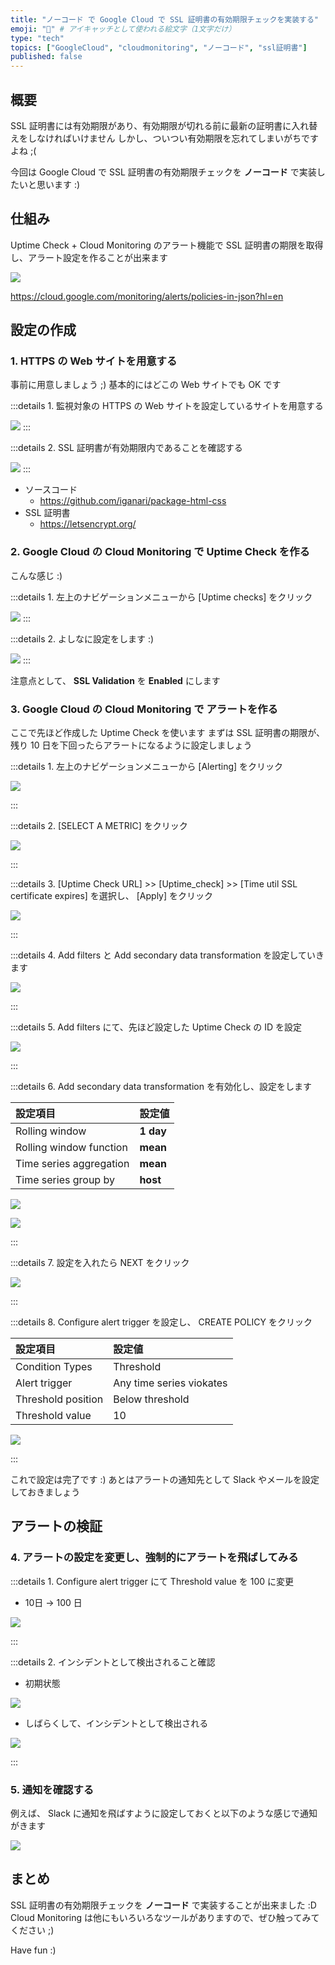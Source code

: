 ```yaml
---
title: "ノーコード で Google Cloud で SSL 証明書の有効期限チェックを実装する"
emoji: "🔐" # アイキャッチとして使われる絵文字（1文字だけ）
type: "tech"
topics: ["GoogleCloud", "cloudmonitoring", "ノーコード", "ssl証明書"]
published: false
---
```


## 概要

SSL 証明書には有効期限があり、有効期限が切れる前に最新の証明書に入れ替えをしなければいけません
しかし、ついつい有効期限を忘れてしまいがちですよね ;(

今回は Google Cloud で SSL 証明書の有効期限チェックを **ノーコード** で実装したいと思います :)

## 仕組み

Uptime Check + Cloud Monitoring のアラート機能で SSL 証明書の期限を取得し、アラート設定を作ることが出来ます

![](https://raw.githubusercontent.com/iganari/artifacts/main/googlecloud/monitoring/alerting/2024-ssl-expr-check-00.png)

https://cloud.google.com/monitoring/alerts/policies-in-json?hl=en

## 設定の作成

### 1. HTTPS の Web サイトを用意する

事前に用意しましょう ;)
基本的にはどこの Web サイトでも OK です

:::details 1. 監視対象の HTTPS の Web サイトを設定しているサイトを用意する

![](https://raw.githubusercontent.com/iganari/artifacts/main/googlecloud/monitoring/alerting/2024-ssl-expr-check-01-01.png)
:::

:::details 2. SSL 証明書が有効期限内であることを確認する

![](https://raw.githubusercontent.com/iganari/artifacts/main/googlecloud/monitoring/alerting/2024-ssl-expr-check-01-02.png)
:::

- ソースコード
  - https://github.com/iganari/package-html-css
- SSL 証明書
  - https://letsencrypt.org/

### 2. Google Cloud の Cloud Monitoring で Uptime Check を作る

こんな感じ :)

:::details 1. 左上のナビゲーションメニューから [Uptime checks] をクリック

![](https://raw.githubusercontent.com/iganari/artifacts/main/googlecloud/monitoring/alerting/2024-ssl-expr-check-02-01.png)
:::

:::details 2. よしなに設定をします :)

![](https://raw.githubusercontent.com/iganari/artifacts/main/googlecloud/monitoring/alerting/2024-ssl-expr-check-02-02.png)
:::

注意点として、 **SSL Validation** を **Enabled** にします

### 3. Google Cloud の Cloud Monitoring で アラートを作る

ここで先ほど作成した Uptime Check を使います
まずは SSL 証明書の期限が、残り 10 日を下回ったらアラートになるように設定しましょう

:::details 1. 左上のナビゲーションメニューから [Alerting] をクリック

![](https://raw.githubusercontent.com/iganari/artifacts/main/googlecloud/monitoring/alerting/2024-ssl-expr-check-03-01.png)

:::

:::details 2. [SELECT A METRIC] をクリック

![](https://raw.githubusercontent.com/iganari/artifacts/main/googlecloud/monitoring/alerting/2024-ssl-expr-check-03-02.png)

:::

:::details 3. [Uptime Check URL] >> [Uptime_check] >> [Time util SSL certificate expires] を選択し、 [Apply] をクリック

![](https://raw.githubusercontent.com/iganari/artifacts/main/googlecloud/monitoring/alerting/2024-ssl-expr-check-03-03.png)

:::

:::details 4. Add filters と Add secondary data transformation を設定していきます

![](https://raw.githubusercontent.com/iganari/artifacts/main/googlecloud/monitoring/alerting/2024-ssl-expr-check-03-04.png)

:::

:::details 5. Add filters にて、先ほど設定した Uptime Check の ID を設定

![](https://raw.githubusercontent.com/iganari/artifacts/main/googlecloud/monitoring/alerting/2024-ssl-expr-check-03-05.png)

:::

:::details 6. Add secondary data transformation を有効化し、設定をします

設定項目 | 設定値
:- | :- 
Rolling window | **1 day**
Rolling window function | **mean**
Time series aggregation | **mean**
Time series group by | **host**

![](https://raw.githubusercontent.com/iganari/artifacts/main/googlecloud/monitoring/alerting/2024-ssl-expr-check-03-06a.png)

![](https://raw.githubusercontent.com/iganari/artifacts/main/googlecloud/monitoring/alerting/2024-ssl-expr-check-03-06b.png)

:::

:::details 7. 設定を入れたら NEXT をクリック

![](https://raw.githubusercontent.com/iganari/artifacts/main/googlecloud/monitoring/alerting/2024-ssl-expr-check-03-07.png)

:::

:::details 8. Configure alert trigger を設定し、 CREATE POLICY をクリック

設定項目 | 設定値
:- | :- 
Condition Types | Threshold
Alert trigger | Any time series viokates
Threshold position | Below threshold
Threshold value | 10

![](https://raw.githubusercontent.com/iganari/artifacts/main/googlecloud/monitoring/alerting/2024-ssl-expr-check-03-08.png)

:::

これで設定は完了です :)
あとはアラートの通知先として Slack やメールを設定しておきましょう

## アラートの検証

### 4. アラートの設定を変更し、強制的にアラートを飛ばしてみる

:::details 1. Configure alert trigger にて Threshold value を 100 に変更

- 10日 -> 100 日

![](https://raw.githubusercontent.com/iganari/artifacts/main/googlecloud/monitoring/alerting/2024-ssl-expr-check-04-01.png)

:::

:::details 2. インシデントとして検出されること確認

- 初期状態

![](https://raw.githubusercontent.com/iganari/artifacts/main/googlecloud/monitoring/alerting/2024-ssl-expr-check-04-02a.png)

- しばらくして、インシデントとして検出される

![](https://raw.githubusercontent.com/iganari/artifacts/main/googlecloud/monitoring/alerting/2024-ssl-expr-check-04-02b.png)

:::

### 5. 通知を確認する

例えば、 Slack に通知を飛ばすように設定しておくと以下のような感じで通知がきます

![](https://raw.githubusercontent.com/iganari/artifacts/main/googlecloud/monitoring/alerting/2024-ssl-expr-check-05.png)


## まとめ

SSL 証明書の有効期限チェックを **ノーコード** で実装することが出来ました :D
Cloud Monitoring は他にもいろいろなツールがありますので、ぜひ触ってみてください ;)

Have fun :)